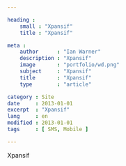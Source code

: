 ```yaml
---

heading :
    small : "Xpansif"
    title : "Xpansif"

meta :
    author      : "Ian Warner"
    description : "Xpansif"
    image       : "portfolio/wd.png"
    subject     : "Xpansif"
    title       : "Xpansif"
    type        : "article"

category : Site
date     : 2013-01-01
excerpt  : "Xpansif"
lang     : en
modified : 2013-01-01
tags     : [ SMS, Mobile ]

---
```


Xpansif
